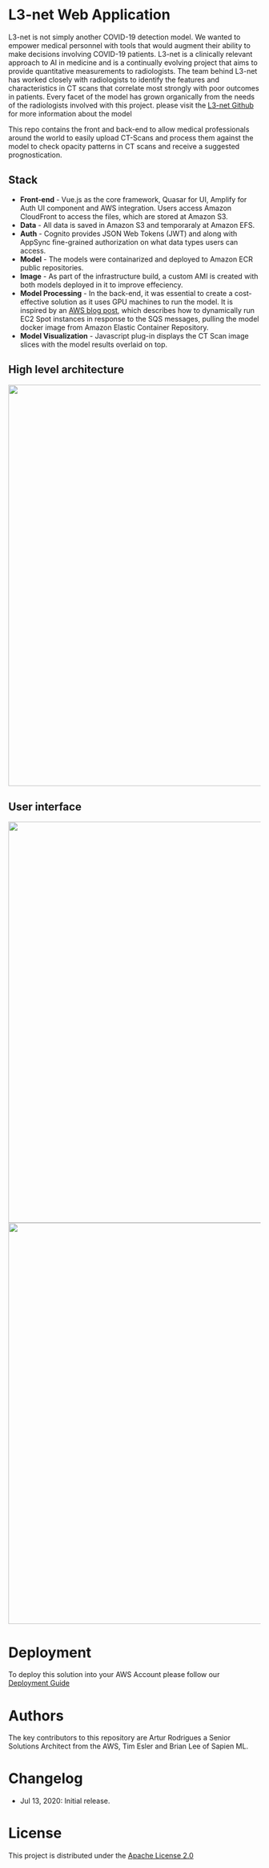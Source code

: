 # L3-net Web Application
L3-net is not simply another COVID-19 detection model. We wanted to empower medical personnel with tools that would augment their ability to make decisions involving COVID-19 patients. L3-net is a clinically relevant approach to AI in medicine and is a continually evolving project that aims to provide quantitative measurements to radiologists. The team behind L3-net has worked closely with radiologists to identify the features and characteristics in CT scans that correlate most strongly with poor outcomes in patients. Every facet of the model has grown organically from the needs of the radiologists involved with this project. please visit the [L3-net Github](https://github.com/UBC-CIC/COVID19-L3-Net) for more information about the model

This repo contains the front and back-end to allow medical professionals around the world to easily upload CT-Scans and process them against the model to check opacity patterns in CT scans and receive a suggested prognostication. 

## Stack

* **Front-end** - Vue.js as the core framework, Quasar for UI, Amplify for Auth UI component and AWS integration. Users access Amazon CloudFront to access the files, which are stored at Amazon S3.
* **Data** - All data is saved in Amazon S3 and temporaraly at Amazon EFS. 
* **Auth** - Cognito provides JSON Web Tokens (JWT) and along with AppSync fine-grained authorization on what data types users can access.
* **Model** - The models were containarized and deployed to Amazon ECR public repositories. 
* **Image** - As part of the infrastructure build, a custom AMI is created with both models deployed in it to improve effeciency. 
* **Model Processing** - In the back-end, it was essential to create a cost-effective solution as it uses GPU machines to run the model. It is inspired by an [AWS blog post](https://aws.amazon.com/blogs/compute/running-cost-effective-queue-workers-with-amazon-sqs-and-amazon-ec2-spot-instances/), which describes how to dynamically run EC2 Spot instances in response to the SQS messages, pulling the model docker image from Amazon Elastic Container Repository.
* **Model Visualization** - Javascript plug-in displays the CT Scan image slices with the model results overlaid on top. 

## High level architecture

<img src="./images/Architecture.png"  width="800"/>

## User interface

<img src="./images/UserInterface.png"  width="800"/>

<img src="./images/CTResult.png"  width="800"/>

# Deployment
To deploy this solution into your AWS Account please follow our [Deployment Guide](./docs/deployment_guide.md)

# Authors
The key contributors to this repository are Artur Rodrigues a Senior Solutions Architect from the AWS, Tim Esler and Brian Lee of Sapien ML.

# Changelog
* Jul 13, 2020: Initial release.

# License
This project is distributed under the  [Apache License 2.0](https://github.com/UBC-CIC/vgh-covid-19-ct-model/blob/master/LICENSE) 
